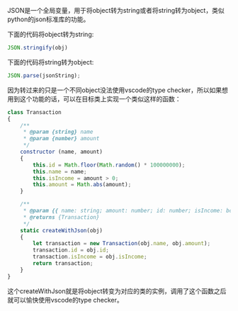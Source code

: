 JSON是一个全局变量，用于将object转为string或者将string转为object，类似python的json标准库的功能。

下面的代码将object转为string:

```js
JSON.stringify(obj)
```

下面的代码将string转为object:

```js
JSON.parse(jsonString);
```

因为转过来的只是一个不同object没法使用vscode的type checker，所以如果想用到这个功能的话，可以在目标类上实现一个类似这样的函数：

```js
class Transaction
{
    /**
     * @param {string} name
     * @param {number} amount 
     */
    constructor (name, amount)
    {
        this.id = Math.floor(Math.random() * 100000000);
        this.name = name;
        this.isIncome = amount > 0;
        this.amount = Math.abs(amount);
    }

    /**
     * @param {{ name: string; amount: number; id: number; isIncome: boolean; }} obj
     * @returns {Transaction}
     */
    static createWithJson(obj)
    {
        let transaction = new Transaction(obj.name, obj.amount);
        transaction.id = obj.id;
        transaction.isIncome = obj.isIncome;
        return transaction;
    }
}
```

这个createWithJson就是将object转变为对应的类的实例，调用了这个函数之后就可以愉快使用vscode的type checker。
